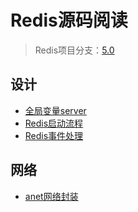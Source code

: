 # Redis源码阅读

> Redis项目分支：[5.0](https://github.com/antirez/redis/tree/5.0)

## 设计
- [全局变量server](./server.md)
- [Redis启动流程](./redisinit.md)
- [Redis事件处理](./aeProcessEvents.md)

## 网络
- [anet网络封装](./anet.md)